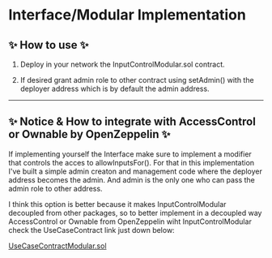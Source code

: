 # Interface/Modular Implementation

## ✨ How to use ✨

1. Deploy in your network the InputControlModular.sol contract.

2. If desired grant admin role to other contract using setAdmin() with
   the deployer address which is by default the admin address.

<hr/>

## ✨ Notice & How to integrate with AccessControl or Ownable by OpenZeppelin ✨

If implementing yourself the Interface make sure to implement a modifier that controls
the acces to allowInputsFor(). For that in this implementation I've built a simple admin
creaton and management code where the deployer address becomes the admin. And admin is
the only one who can pass the admin role to other address.

I think this option is better because it makes InputControlModular decoupled from other packages,
so to better implement in a decoupled way AccessControl or Ownable from OpenZeppelin wiht InputControlModular check
the UseCaseContract link just down below:

[UseCaseContractModular.sol](https://github.com/CarlosAlegreUr/InputControl-SmartContract-DesignPattern/blob/main/contracts/modularVersion/UseCaseContractModular.sol)
